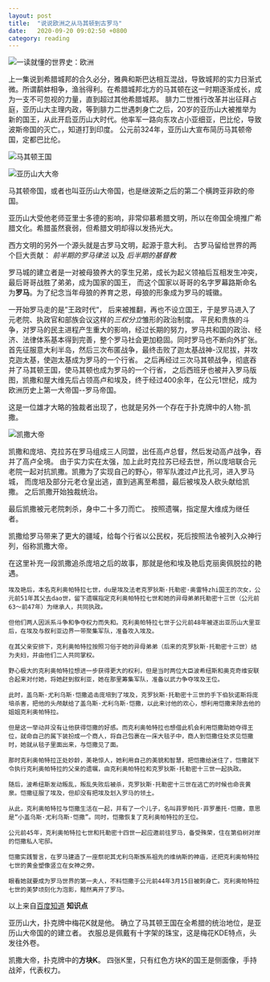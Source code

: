 ```yaml
---
layout: post
title:  "说说欧洲之从马其顿到古罗马"
date:   2020-09-20 09:02:50 +0800
category: reading
---
```


![一读就懂的世界史：欧洲](https://img1.doubanio.com/view/subject/l/public/s32306169.jpg)

上一集说到希腊城邦的合久必分，雅典和斯巴达相互混战，导致城邦的实力日渐式微。所谓鹬蚌相争，渔翁得利。在希腊城邦北方的马其顿在这一时期逐渐成长，成为一支不可忽视的力量，直到超过其他希腊城邦。 腓力二世推行改革并出征拜占庭，亚历山大主理内政，等到腓力二世遇刺身亡之后，20岁的亚历山大被推举为新的国王，从此开启亚历山大时代。他率军一路向东攻占小亚细亚，巴比伦，导致波斯帝国的灭亡。，知道打到印度。 公元前324年，亚历山大宣布简历马其顿帝国，定都巴比伦。 

![马其顿王国](https://timgsa.baidu.com/timg?image&quality=80&size=b9999_10000&sec=1600574775837&di=b96cf1b0123b9622b957da0c75efde83&imgtype=0&src=http%3A%2F%2Fa4.att.hudong.com%2F62%2F80%2F01000000000000119088076320762.jpg)

![亚历山大大帝](https://timgsa.baidu.com/timg?image&quality=80&size=b9999_10000&sec=1600574573657&di=a00f5eab848690caa104d1887509320f&imgtype=0&src=http%3A%2F%2Fpic.rmb.bdstatic.com%2F490c3cda3b8342dc670ef64407b6c240.jpeg)

马其顿帝国，或者也叫亚历山大帝国，也是继波斯之后的第二个横跨亚非欧的帝国。

亚历山大受他老师亚里士多德的影响，非常仰慕希腊文明，所以在帝国全境推广希腊文化。希腊虽然衰弱，但希腊文明却得以发扬光大。 

西方文明的另外一个源头就是古罗马文明，起源于意大利。 古罗马留给世界的两个巨大贡献： *前半期的罗马律法* 以及 *后半期的基督教* 

罗马城的建立者是一对被母狼养大的孪生兄弟，成长为起义领袖后互相发生冲突，最后哥哥战胜了弟弟，成为国家的国王， 而这个国家以哥哥的名字罗幕路斯命名为**罗马**。为了纪念当年母狼的养育之恩，母狼的形象成为罗马的城徽。 

一开始罗马走的是”王政时代“， 后来被推翻，再也不设立国王，于是罗马进入了元老院、执政官和部族会议这样的*三权分立*雏形的政治制度。 平民和贵族的斗争，对罗马的民主进程产生重大的影响，经过长期的努力，罗马共和国的政治、经济、法律体系基本得到完善，整个罗马社会更加稳固。同时罗马也不断向外扩张。 首先征服意大利半岛，然后三次布匿战争，最终击败了迦太基战神-汉尼拔，并攻克迦太基，使迦太基成为罗马的一个行省。 之后再经过三次马其顿战争，彻底吞并了马其顿王国，使马其顿也成为罗马的一个行省， 之后西班牙也被并入罗马版图，凯撒和屋大维先后占领高卢和埃及，终于经过400余年，在公元1世纪，成为欧洲历史上第一大帝国--罗马帝国。 

这是一位雄才大略的独裁者出现了，也就是另外一个存在于扑克牌中的人物-凯撒。 

![凯撒大帝](https://i0.hdslb.com/bfs/article/7feef0687c4441de0df77a33670b72f912883ec3.jpg)

凯撒和庞培、克拉苏在罗马组成三人同盟，出任高卢总督，然后发动高卢战争，吞并了高卢全境。 由于实力实在太强，加上此时克拉苏已经去世，所以庞培联合元老院一起对抗凯撒。凯撒为了实现自己的野心，带军队渡过卢比孔河，进入罗马城， 而庞培及部分元老仓皇出逃，直到逃离至希腊，最后被埃及人砍头献给凯撒。 之后凯撒开始独裁统治。 

最后凯撒被元老院刺杀，身中二十多刀而亡。 按照遗嘱，指定屋大维成为继任者。 

凯撒给罗马带来了更大的疆域，给每个行省以公民权，死后按照法令被列入众神行列，俗称凯撒大帝。 

在这里补充一段凯撒追杀庞培之后的故事，那就是他和埃及艳后克丽奥佩脱拉的艳遇。 

```
埃及艳后，本名克利奥帕特拉七世，du是埃及法老克罗狄斯·托勒密·奥雷特zhi国王的次女，公元前51年其父去dao世，留下遗嘱指定克利奥帕特拉七世和她的异母弟弟托勒密十三世（公元前63～前47年）为继承人，共同执政。

但他们两人因派系斗争和争夺权力而失和。克利奥帕特拉七世于公元前48年被逐出亚历山大里亚后，在埃及与叙利亚边界一带聚集军队，准备攻入埃及。

在其父亲安排下，克利奥帕特拉按照习俗于她的异母弟弟（后来的克罗狄斯·托勒密十三世）结为夫妇，并由他们二人共同掌权。

野心极大的克利奥帕特拉想进一步获得更大的权利，但是当时两位大臣波希纽斯和奥克奇维安联合起来对付她，将她赶到叙利亚，她在那里筹集军队，准备以武力争夺埃及王位。

此时，盖乌斯·尤利乌斯·恺撒追击庞培到了埃及，克罗狄斯·托勒密十三世的手下伯狄诺斯将庞培杀害，把他的头颅献给了盖乌斯·尤利乌斯·恺撒，以此来讨他的欢心，想利用恺撒来除去他的姐姐克利奥帕特拉。

但是这一举动并没有让他获得恺撒的好感。而克利奥帕特拉也想借此机会利用恺撒助她夺得王位，就命自己的属下装扮成一个商人，将自己包裹在一床大毯子中，商人到恺撒住处求见恺撒时，她就从毯子里面出来，与恺撒见了面。

那时克利奥帕特拉正处妙龄，美艳惊人，她利用自己的美貌和智慧，把恺撒给迷住了，恺撒就下令执行克利奥帕特拉的父亲的遗嘱，由克利奥帕特拉和克罗狄斯·托勒密十三世一起执政。

随后，波希纽斯发动叛乱，叛乱失败后被杀，克罗狄斯·托勒密十三世在逃亡的时候也命丧黄泉。恺撒征服了埃及，但却没有把埃及划入罗马的领土。

从此，克利奥帕特拉与恺撒生活在一起，并有了一个儿子，名叫菲罗帕托·菲罗墨托·恺撒，意思是“小盖乌斯·尤利乌斯·恺撒”。同时，恺撒恢复了克利奥帕特拉的王位。

公元前45年，克利奥帕特拉七世和托勒密十四世一起应邀前往罗马，备受殊荣，住在第伯树对岸的恺撒私人宅邸。

恺撒实践誓言，在罗马建造了一座祭祀其尤利乌斯族系祖先的维纳斯的神庙，还把克利奥帕特拉七世的黄金塑像竖立在女神之旁。

眼看她就要成为罗马世界的第一夫人，不料恺撒于公元前44年3月15日被刺身亡。克利奥帕特拉七世的美梦顷刻化为泡影，黯然离开了罗马。
```
以上来自[百度知道](https://zhidao.baidu.com/question/1882072086386106748.html)
**知识点**

亚历山大，扑克牌中梅花K就是他。 确立了马其顿王国在全希腊的统治地位，是亚历山大帝国的的建立者。 衣服总是佩戴有十字架的珠宝，这是梅花KDE特点，头发往外卷。 

凯撒大帝，扑克牌中的**方块K**。 四张K里，只有红色方块K的国王是侧面像，手持战斧，代表权力。 